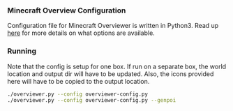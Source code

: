 ### Minecraft Overview Configuration

Configuration file for Minecraft Overviewer is written in Python3. Read up [here](http://docs.overviewer.org/en/latest/config/) for more details on what options are available.

### Running
Note that the config is setup for one box. If run on a separate box, the world location and output dir will have to be updated. Also, the icons provided here will have to be copied to the output location.

```bash
./overviewer.py --config overviewer-config.py
./overviewer.py --config overviewer-config.py --genpoi
```
